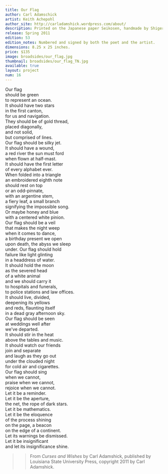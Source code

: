 ```yaml
---
title: Our Flag
author: Carl Adamschick
artist: Keith Achepohl
author_site: http://carladamshick.wordpress.com/about/
description: Printed on the Japanese paper Seikosen, handmade by Shigeru Ozaki in Kochi prefecture from Mitsumata that is cultivated in the local mountains surrounding the Ozaki home. The original artwork consisted on line drawings and etchings. The etchings were scanned and digitally manipulated to create relief plates to render the flag textures. The type is Kabel. Both text and artwork were printed from polymer plates on a Vandercook 219 proofing press.
release: Spring 2011
edition: 53
edition_notes: Numbered and signed by both the poet and the artist.
dimensions: 8.25 x 25 inches.
price: $135
image: broadsides/our_flag.jpg
thumbnail: broadsides/our_flag_TN.jpg
available: true
layout: project
num: 16
---
```

Our flag<br>
should be green<br>
to represent an ocean.<br>
It should have two stars<br>
in the first canton,<br>
for us and navigation.<br>
They should be of gold thread,<br>
placed diagonally,<br>
and not solid,<br>
but comprised of lines.<br>
Our flag should be silky jet.<br>
It should have a wound,<br>
a red river the sun must ford<br>
when flown at half-mast.<br>
It should have the first letter<br>
of every alphabet ever.<br>
When folded into a triangle<br>
an embroidered eighth note<br>
should rest on top<br>
or an odd-pinnate,<br>
with an argentine stem,<br>
a fiery leaf, a small branch<br>
signifying the impossible song.<br>
Or maybe honey and blue<br>
with a centered white pinion.<br>
Our flag should be a veil<br>
that makes the night weep<br>
when it comes to dance,<br>
a birthday present we open<br>
upon death, the abyss we sleep<br>
under. Our flag should hold<br>
failure like light glinting<br>
in a headdress of water.<br>
It should hold the moon<br>
as the severed head<br>
of a white animal<br>
and we should carry it<br>
to hospitals and funerals,<br>
to police stations and law offices.<br>
It should live, divided,<br>
deepening its yellows<br>
and reds, flaunting itself<br>
in a dead gray afternoon sky.<br>
Our flag should be seen<br>
at weddings well after<br>
we've departed.<br>
It should stir in the heat<br>
above the tables and music.<br>
It should watch our friends<br>
join and separate<br>
and laugh as they go out<br>
under the clouded night<br>
for cold air and cigarettes.<br>
Our flag should sing<br>
when we cannot,<br>
praise when we cannot,<br>
rejoice when we cannot.<br>
Let it be a reminder.<br>
Let it be the aperture,<br>
the net, the rope of dark stars.<br>
Let it be mathematics.<br>
Let it be the eloquence<br>
of the process shining<br>
on the page, a beacon<br>
on the edge of a continent.<br>
Let its warnings be dismissed.<br>
Let it be insignificant<br>
and let its insignificance shine.<br>

>> From *Curses and Wishes* by Carl Adamshick, published by Louisiana State University Press, copyright 2011 by Carl Adamshick.

